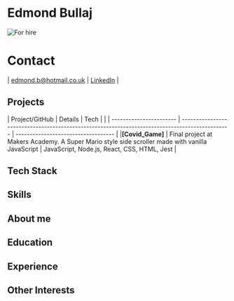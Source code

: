 # Edmond Bullaj

![For hire](https://img.shields.io/badge/Employment_Status-Nil-red)

# Contact

| edmond.b@hotmail.co.uk | [LinkedIn](https://www.linkedin.com/in/edmond-bullaj-2402a811a/) | 

## Projects

| Project/GitHub          | Details                                                                                         | Tech                                |                                                                                                 |
| ----------------------- | ----------------------------------------------------------------------------------------------- | ----------------------------------- |
|**[Covid_Game]**         | Final project at Makers Academy. A Super Mario style side scroller made with vanilla JavaScript | JavaScript, Node.js, React, CSS, HTML, Jest | 

## Tech Stack

## Skills

## About me

## Education

## Experience

## Other Interests